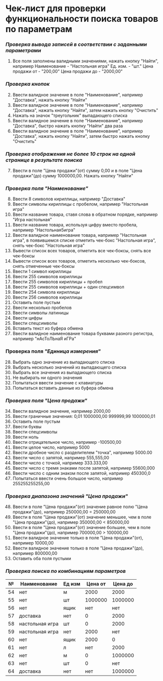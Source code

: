 # Чек-лист для проверки функциональности поиска товаров по параметрам</br>

### ***Проверка вывода записей в соответствии с заданными параметрами***
1. Все поля заполнены валидными значениями, нажать кнопку "Найти", например
Наименование - "Настольная игра"
Ед. изм. - "шт."
Цена продажи от - "200,00"
Цена продажи до - "2000,00"
### ***Проверка кнопок***
2. Ввести валидное значение в поле "Наименование", например "Доставка", нажать кнопку "Найти"
3. Ввести валидное значение в поле "Наименование", например "Доставка", нажать кнопку "Найти", затем нажать кнопку "Очистить"
4. Нажать на значок "треугольник" выпадающего списка
5. Ввести валидное значение в поле "Наименование", например "Доставка", быстро нажать кнопку "Найти" два раза
6. Ввести валидное значение в поле "Наименование", например "Доставка", нажать кнопку "Найти", затем быстро нажать кнопку "Очистить"
### ***Проверка отображения не более 10 строк на одной странице в результате поиска***
7. Ввести в поле "Цена продажи"(от) сумму 0,00 и в поле "Цена продажи"(до) сумму 1000000,00. Нажать кнопку "Найти"
### ***Проверка поля "Наименование"***
8. Ввести 8 символов кириллицы, например "Доставка"
9. Ввести символы кириллицы с пробелом, например "Настольная игра"
10. Ввести название товара, ставя слова в обратном порядке, например "Игра настольная"
11. Ввести название товара, используя цифру вместо пробела, например "Настольная5игра"
12. Ввести валидное наименование товара, например "Настольная игра", в появившемся списке отметить чек-бокс "Настольная игра", снять чек-бокс "Настольная игра"
13. Вывести список всех товаров, отметить все чек-боксы, снять все чек-боксы
14. Вывести список всех товаров, отметить несколько чек-боксов, снять отмеченные чек-боксы
15. Ввести 1 символ кириллицы
16. Ввести 255 символов кириллицы
17. Ввести 255 символов кириллицы + пробел
18. Ввести 255 символов кириллицы + один спецсимвол
19. Ввести 254 символа кириллицы
20. Ввести 256 символов кириллицы
21. Оставить поле пустым
22. Ввести несколько пробелов
23. Ввести символы латиницы
24. Ввести цифры
25. Ввести спецсимволы
26. Вставить текст из буфера обмена
27. Ввести валидное наименование товара буквами разного регистра, например "нАсТоЛЬнаЯ иГРа"
### Проверка поля ***"Единица измерения"***
28. Выбрать одно значение из выпадающего списка
29. Выбрать несколько значений из выпадающего списка
30. Выбрать все значения из выпадающего списка
31. Не выбирать ни одного значения
32. Попытаться ввести значение с клавиатуры
33. Попытаться вставить данные из буфера обмена
### ***Проверка поля "Цена продажи"***
34. Ввести валидное значение, например 2000,00
35. Ввести граничные значения:
0,01
1000000,00
999999,99
1000000,01
36. Оставить поле пустым
37. Ввести буквы
38. Ввести спецсимволы
39. Ввести ноль
40. Ввести отрицательное число, например -100500,00
41. Ввести целое число, например 5000
42. Ввести дробное число с разделителем "точка", например 5000.00
43. Ввести число с запятой, например 555,555,00
44. Ввести число с точкой, например 333.333,00
45. Ввести число с тремя знаками после запятой, например 55600,000
46. Ввести число с одним знаком после запятой, например 450300,0
47. Попытаться ввести очень большое число, например 255255255255,00
### ***Проверка диапазона значений "Цена продажи"***
48. Ввести в поле "Цена продажи"(от) значение равное полю "Цена продажи"(до), например 250000,00 = 250000,00
49. Ввести в поле "Цена продажи"(от) значение меньшее, чем в поле "Цена продажи"(до), например 350000,00 < 850000,00
50. Ввести в поле "Цена продажи"(от) значение большее, чем в поле "Цена продажи"(до), например 700000,00 > 100000,00
51. Ввести валидное значение только в поле "Цена продажи"(от), например 10000,00
52. Ввести валидное значение только в поле "Цена продажи"(до), например 800000,00
53. Оставить оба поля пустыми
### ***Проверка поиска по комбинациям параметров***
№  | Наименование | Ед изм | Цена от | Цена до
---|--------------|--------|---------|---------
54 |нет          |м       |2000     |2000
55 |нет          |шт      |1000000  |1000000
56 |нет          |ящик    |нет      |нет
57 |доставка     |нет     |0        |2000
58 |настольная игра|шт    |0        |2000
59 |настольная игра|нет   |2000     |нет
60 |нет          |ящик    |2000     |0
61 |нет          |л       |нет      |2000
62 |нет          |м       |0        |1000000
63 |нет          |шт      |0        |нет
64 |доставка     |нет     |нет      |1000000
